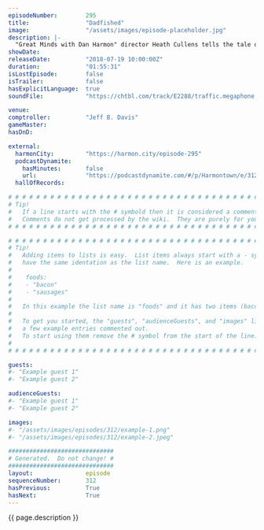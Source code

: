 ```yaml
---
episodeNumber:        295
title:                "Dadfished"
image:                "/assets/images/episode-placeholder.jpg"
description: |-
  "Great Minds with Dan Harmon" director Heath Cullens tells the tale of how he accidentally convinced Dan that he's Dan's father. Brandon Johnson is our comptroller and Steve Levy joins for a return to role playing.
showDate:             
releaseDate:          "2018-07-19 10:00:00Z"
duration:             "01:55:31"
isLostEpisode:        false
isTrailer:            false
hasExplicitLanguage:  true
soundFile:            "https://chtbl.com/track/E2288/traffic.megaphone.fm/STA8868028924.mp3?updated=1596851865"

venue:                
comptroller:          "Jeff B. Davis"
gameMaster:           
hasDnD:               

external:
  harmonCity:         "https://harmon.city/episode-295"
  podcastDynamite:
    hasMinutes:       false
    url:              "https://podcastdynamite.com/#/p/Harmontown/e/312/295"
  hallOfRecords:      

# # # # # # # # # # # # # # # # # # # # # # # # # # # # # # # # # # # # # # # # # # # # #
# Tip!
#   If a line starts with the # symbold then it is considered a comment.
#   Comments do not get processed by the wiki.  They are purely for your information.
# # # # # # # # # # # # # # # # # # # # # # # # # # # # # # # # # # # # # # # # # # # # #

# # # # # # # # # # # # # # # # # # # # # # # # # # # # # # # # # # # # # # # # # # # # #
# Tip!
#   Adding items to lists is easy.  List items always start with a - symbol and have
#   have the same identation as the list name.  Here is an example.
#
#    foods:
#    - "bacon"
#    - "sausages"
#
#   In this example the list name is "foods" and it has two items (bacon, and sausages).
#
#   To get you started, the "guests", "audienceGuests", and "images" lists below have
#   a few example entries commented out.
#   To start using them remove the # symbol from the start of the line.
#
# # # # # # # # # # # # # # # # # # # # # # # # # # # # # # # # # # # # # # # # # # # # #

guests:
#- "Example guest 1"
#- "Example guest 2"

audienceGuests:
#- "Example guest 1"
#- "Example guest 2"

images:
#- "/assets/images/episodes/312/example-1.png"
#- "/assets/images/episodes/312/example-2.jpeg"

##############################
# Generated.  Do not change! #
##############################
layout:               episode
sequenceNumber:       312
hasPrevious:          True
hasNext:              True
---
```


<!-- The episode description will be rendered here -->
{{ page.description }}

<!-- Add your content BELOW here -->
<!-- vvvvvvvvvvvvvvvvvvvvvvvvvvv -->




<!-- ^^^^^^^^^^^^^^^^^^^^^^^^^^^ -->
<!-- Add your content ABOVE here -->

<!-- The episode gallery will be rendered here -->